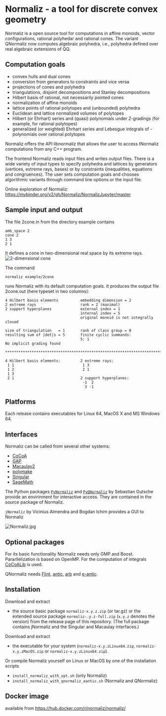 
# Normaliz - a tool for discrete convex geometry

Normaliz is a open source tool for computations in affine monoids, vector configurations, rational polyhedar and rational cones. The variant QNormaliz now computes algebraic polyhedra, i.e., polyhedra defined over real algebraic extensions of QQ.

## Computation goals

- convex hulls and dual cones
- conversion from generators to constraints and vice versa
- projections of cones and polyhedra
- triangulations, disjoint decompositions and Stanley decompositions
- Hilbert basis of rational, not necessarily pointed cones
- normalization of affine monoids
- lattice points of rational polytopes and (unbounded) polyhedra
- Euclidean and lattice normalized volumes of polytopes
- Hilbert (or Ehrhart) series and (quasi) polynomials under Z-gradings (for example, for rational polytopes)
- generalized (or weighted) Ehrhart series and Lebesgue integrals of - polynomials over rational polytopes

Normaliz offers the API libnormaliz that allows the user to access tNormaliz computations from any C++ program.

The frontend Normaliz reads input files and writes output files. There is a wide variety of input types to specify polyhedra and lattices by generators (vertices, extreme rays, bases) or by constraints (inequalities, equations and congruences). The user sets computation goals and chooses algorithmic variants through command line options or the input file.

Online exploration of Normaliz: https://mybinder.org/v2/gh/Normaliz/NormalizJupyter/master

## Sample input and output

The file 2cone.in from the directory example contains

    amb_space 2
    cone 2
    1 3
    2 1

It defines a cone in two-dimensional real space by its extreme rays. 
![2-dimensional cone](https://github.com/Normaliz/Normaliz/blob/master/doc/2cone.jpg)

The command

    normaliz example/2cone

runs Normaliz with its default computation goals. It produces the output file 2cone.out (here typeset in two columns):

    4 Hilbert basis elements          embedding dimension = 2
    2 extreme rays                    rank = 2 (maximal)
    2 support hyperplanes             external index = 1
                                      internal index = 5
                                      original monoid is not integrally closed
    
    size of triangulation   = 1       rank of class group = 0
    resulting sum of |det|s = 5       finite cyclic summands:
                                      5: 1  
    No implicit grading found
    
    ***********************************************************************
    
    4 Hilbert basis elements:         2 extreme rays:
     1 1                               1 3
     1 2                               2 1
     1 3
     2 1                              2 support hyperplanes:
                                       -1  2
                                        3 -1

## Platforms
Each release contains executables for Linux 64, MacOS X and MS Windows 64.

## Interfaces
Normaliz can be called from several other systems:
- [CoCoA](http://cocoa.dima.unige.it)
- [GAP](https://github.com/gap-packages/NormalizInterface)
- [Macaulay2](http://www2.macaulay2.com/Macaulay2/)
- [polymake](https://polymake.org/doku.php)
- [Singular](https://www.singular.uni-kl.de/)
- [SageMath](http://www.sagemath.org/)

The Python packages [`PyNormaliz`](https://github.com/Normaliz/PyNormaliz) and [`PyQNormaliz`](https://github.com/Normaliz/PyQNormaliz) by Sebastian Gutsche provide an envirinment for interactive access. They are contained in the source package of Normaliz.

`jNormaliz` by Vicinius Almendra and Bogdan Ichim provides a GUI to Normaliz

![Normaliz.jpg](https://github.com/Normaliz/Normaliz/blob/master/doc/jNormaliz.jpg)

## Optional packages
For its basic functionality Normaliz needs only GMP and Boost. Pararllelization is based on OpenMP. For the computation of integrals [CoCoALib](http://cocoa.dima.unige.it) is used.

QNormaliz needs [Flint](http://www.flintlib.org/), [antic](https://github.com/wbhart/antic), [arb](http://arblib.org/) and [e-antic](https://github.com/videlec/e-antic).

## Installation

Download  and extract
- the source basic package `normaliz-x.y.z.zip` (or tar.gz) or the extended source package `normaliz-.y.z-full.zip` (`x.y.z` denotes the version) from the release page of this repository. (The full package contains jNormaliz and the Singular and Macaulay interfaces.)

Download and extract
- the executable for your system (`normaliz-x.y.zLinux64.zip`, `normaliz-x.y.zMacOS.zip` or `normaliz-x.y.zLinux64.zip`).

Or compile Normaliz yourself on Linux or MacOS by one of the installation scripts
- `install_normaliz_with_opt.sh` (only Normaliz)
- `install_normaliz_with_qnormaliz_eantic.sh` (Normaliz and QNormaliz)

## Docker image

available from https://hub.docker.com/r/normaliz/normaliz/








